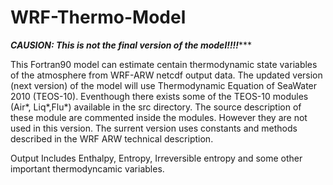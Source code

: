 # WRF-Thermo-Model

***********CAUSION: This is not the final version of the model!!!!**************

This Fortran90 model can estimate centain thermodynamic state variables of the atmosphere 
from WRF-ARW netcdf output data. The updated version (next version) of the model will use Thermodynamic 
Equation of SeaWater 2010 (TEOS-10). Eventhough there exists some of the TEOS-10 modules (Air*, Liq*,Flu*) 
available in the src directory. The source description of these module are commented inside 
the modules. However they are not used in this version. The surrent version uses constants and methods 
described in the WRF ARW technical description.

Output Includes
    Enthalpy, Entropy, Irreversible entropy and some other important thermodyncamic variables.
